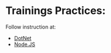 # Trainings Practices:

Follow instruction at:

* [DotNet](./src/dotnet/README.md)
* [Node.JS](./src/nodejs/README.md)
